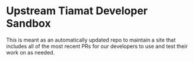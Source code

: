# Upstream Tiamat Developer Sandbox

This is meant as an automatically updated repo to maintain a site that includes all of the most recent PRs for our developers to use and test their work on as needed.


